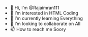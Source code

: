 - 👋 Hi, I’m @Rajaimran111
- 👀 I’m interested in HTML Coding 
- 🌱 I’m currently learning Everything 
- 💞️ I’m looking to collaborate on All
- 📫 How to reach me Soory

<!---
Rajaimran111/Rajaimran111 is a ✨ special ✨ repository because its `README.md` (this file) appears on your GitHub profile.
You can click the Preview link to take a look at your changes.
--->
